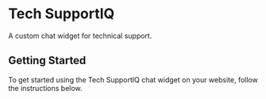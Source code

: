 # Tech SupportIQ

A custom chat widget for technical support.

## Getting Started

To get started using the Tech SupportIQ chat widget on your website, follow the instructions below.
